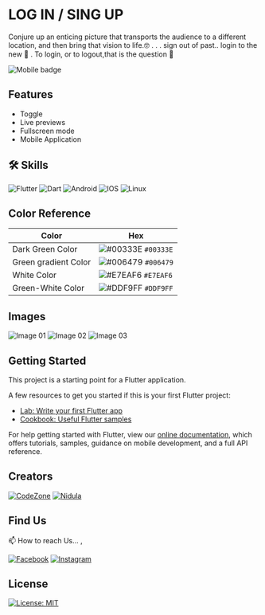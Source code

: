 # LOG IN / SING UP

Conjure up an enticing picture that transports the audience to a different location, and then bring that vision to life.🤓
. . . sign out of past.. login to the new 🚪 .
To login, or to logout,that is the question 🤔

![Mobile badge](https://img.shields.io/badge/DBroCode-mobile-blue)

## Features

- Toggle
- Live previews
- Fullscreen mode
- Mobile Application

## 🛠 Skills

![Flutter](https://img.shields.io/badge/Flutter-02569B?style=for-the-badge&logo=flutter&logoColor=white)
![Dart](https://img.shields.io/badge/Dart-0175C2?style=for-the-badge&logo=dart&logoColor=white)
![Android](https://img.shields.io/badge/Android-3DDC84?style=for-the-badge&logo=android&logoColor=white)
![IOS](https://img.shields.io/badge/iOS-000000?style=for-the-badge&logo=ios&logoColor=white)
![Linux](https://img.shields.io/badge/Linux-FCC624?style=for-the-badge&logo=linux&logoColor=black)

## Color Reference

| Color                | Hex                                                                    |
| -------------------- | ---------------------------------------------------------------------- |
| Dark Green Color     | ![#00333E](https://via.placeholder.com/15/00333E/00333E.png) `#00333E` |
| Green gradient Color | ![#006479](https://via.placeholder.com/15/006479/006479.png) `#006479` |
| White Color          | ![#E7EAF6](https://via.placeholder.com/15/E7EAF6/E7EAF6.png) `#E7EAF6` |
| Green-White Color    | ![#DDF9FF](https://via.placeholder.com/15/DDF9FF/DDF9FF.png) `#DDF9FF` |

## Images

![Image 01](./IMG/img1.png)
![Image 02](./IMG/img2.png)
![Image 03](./IMG/img3.png)

## Getting Started

This project is a starting point for a Flutter application.

A few resources to get you started if this is your first Flutter project:

- [Lab: Write your first Flutter app](https://flutter.dev/docs/get-started/codelab)
- [Cookbook: Useful Flutter samples](https://flutter.dev/docs/cookbook)

For help getting started with Flutter, view our
[online documentation](https://flutter.dev/docs), which offers tutorials,
samples, guidance on mobile development, and a full API reference.

## Creators

[![CodeZone](https://github.com/CodeZoneTech.png?size=115)](https://github.com/CodeZoneTech)
[![Nidula](https://github.com/nidnidulafernando.png?size=115)](https://github.com/nidnidulafernando)

## Find Us

📫 How to reach Us... ,

[![Facebook](https://img.shields.io/badge/Facebook-1877F2?style=for-the-badge&logo=facebook&logoColor=white)](https://www.facebook.com/CodeZone-107084475018756/)
[![Instagram](https://img.shields.io/badge/Instagram-E4405F?style=for-the-badge&logo=instagram&logoColor=white)](https://www.instagram.com/d_bro_code/)

## License

[![License: MIT](https://img.shields.io/badge/License-MIT-yellow.svg)](https://opensource.org/licenses/MIT)
